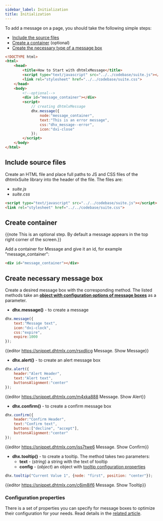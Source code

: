 ```yaml
---
sidebar_label: Initialization
title: Initialization
---          
```


To add a message on a page, you should take the following simple steps:

- [Include the source files](#includesourcefiles)
- [Create a container](#createcontainer) (optional)
- [Create the necessary type of a message box](#createnecessarymessagebox)

~~~html
<!DOCTYPE html>
<html>
    <head>
        <title>How to Start with dhtmlxMessage</title>         
        <script type="text/javascript" src="../../codebase/suite.js"></script>
        <link rel="stylesheet" href="../../codebase/suite.css">
    </head>
    <body>
    	<!--optional-->
        <div id="message_container"></div>
        <script>
            // creating dhtmlxMessage 
            dhx.message({
				node:"message_container",
                text:"This is an error message",
                css:"dhx_message--error",
                icon:"dxi-close"
			});
        </script>
    </body>
</html>
~~~


Include source files
--------------------

Create an HTML file and place full paths to JS and CSS files of the dhtmlxSuite library into the header of the file. The files are:

- *suite.js*
- *suite.css*

~~~html
<script type="text/javascript" src="../../codebase/suite.js"></script>
<link rel="stylesheet" href="../../codebase/suite.css">
~~~

Create container 
-----------------

{{note This is an optional step. By default a message appears in the top right corner of the screen.}}

Add a container for Message and give it an id, for example "message_container":

~~~html title="index.html"
<div id="message_container"></div>
~~~

Create necessary message box
----------------------

Create a desired message box with the corresponding method. The listed methods take an [**object with configuration options of message boxes**](message/configuration.md) as a parameter.

- **dhx.message()** - to create a message

~~~js
dhx.message({
	text:"Message text", 
    icon:"dxi-clock", 
    css:"expire", 
    expire:1000
});
~~~

{{editor	https://snippet.dhtmlx.com/rsxdlicg	Message. Show Message}}

- **dhx.alert()** - to create an alert message box

~~~js
dhx.alert({
	header:"Alert Header",
    text:"Alert text",
    buttonsAlignment:"center"
});
~~~

{{editor	https://snippet.dhtmlx.com/m4xka888	Message. Show Alert}}

- **dhx.confirm()** - to create a confirm message box 

~~~js
dhx.confirm({
	header:"Confirm Header",
    text:"Confirm text",
    buttons:["decline", "accept"],
    buttonsAlignment:"center"
});
~~~

{{editor	https://snippet.dhtmlx.com/iss7twe6	Message. Show Confirm}}

- **dhx.tooltip()** - to create a tooltip. The method takes two parameters:
    - **text** - (*string*) a string with the text of tooltip
    - **config** - (*object*) an object with [tooltip configuration properties](message/configuration.md#tooltip)
        
~~~js
dhx.tooltip("Current Value 1", {node: "first", position: "center"});
~~~

{{editor	https://snippet.dhtmlx.com/c6jm8if6	Message. Show Tooltip}}

### Configuration properties

There is a set of properties you can specify for message boxes to optimize their configuration for your needs. Read details in the [related article](message/configuration.md).



